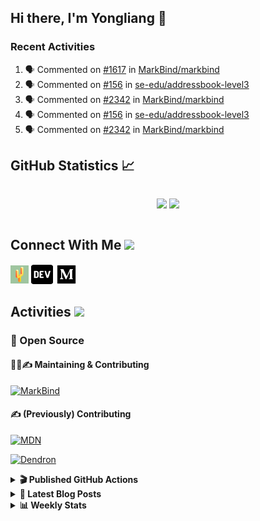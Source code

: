 ## Hi there, I'm Yongliang 👋

### Recent Activities

<!--START_SECTION:activity-->
1. 🗣 Commented on [#1617](https://github.com/MarkBind/markbind/issues/1617#issuecomment-1646779298) in [MarkBind/markbind](https://github.com/MarkBind/markbind)
2. 🗣 Commented on [#156](https://github.com/se-edu/addressbook-level3/pull/156#issuecomment-1646778965) in [se-edu/addressbook-level3](https://github.com/se-edu/addressbook-level3)
3. 🗣 Commented on [#2342](https://github.com/MarkBind/markbind/issues/2342#issuecomment-1646774565) in [MarkBind/markbind](https://github.com/MarkBind/markbind)
4. 🗣 Commented on [#156](https://github.com/se-edu/addressbook-level3/pull/156#issuecomment-1646772371) in [se-edu/addressbook-level3](https://github.com/se-edu/addressbook-level3)
5. 🗣 Commented on [#2342](https://github.com/MarkBind/markbind/issues/2342#issuecomment-1646771150) in [MarkBind/markbind](https://github.com/MarkBind/markbind)
<!--END_SECTION:activity-->

## GitHub Statistics :chart_with_upwards_trend:
<div align="center">
<div style="display: flex; align-items: center; justify-content: center;">

[![](https://github-readme-stats-tlylt.vercel.app/api?username=tlylt&show_icons=true&theme=tokyonight&hide_border=true&locale=en)](https://github.com/tlylt)
[![](https://github-readme-streak-stats.herokuapp.com/?user=tlylt&theme=tokyonight&hide_border=true)](https://github.com/tlylt)
</div>
</div>

## Connect With Me <img src="https://media.giphy.com/media/2wh5K5yE3ulp3xgYcG/giphy-downsized.gif" width="30">

<a href="https://www.yongliangliu.com/" target="_blank"><img align="center" src="static/site-icon.png" alt="yongliangliu.com" height="29" width="29" /></a>
<a href="https://dev.to/tlylt" target="_blank"><img align="center" src="static/dev-badge.svg" alt="dev.to/tlylt" height="35" width="35" /></a>
<a href="https://tlylt.medium.com" target="_blank"><img align="center" src="static/medium.png" alt="tlylt.medium.com" height="35" width="35" /></a>

## Activities <img src="https://media.giphy.com/media/WUlplcMpOCEmTGBtBW/giphy.gif" width="30">

### 🔭 Open Source

#### 👷‍♂️✍️ Maintaining & Contributing
[![MarkBind](https://github-readme-stats-tlylt.vercel.app/api/pin/?username=markbind&repo=markbind)](https://github.com/MarkBind/markbind)

#### ✍️ (Previously) Contributing
[![MDN](https://github-readme-stats-tlylt.vercel.app/api/pin/?username=mdn&repo=content)](https://github.com/mdn/content/issues?q=is%3Aopen+involves%3A%40me+sort%3Aupdated-desc)

[![Dendron](https://github-readme-stats-tlylt.vercel.app/api/pin/?username=dendronhq&repo=dendron)](https://github.com/dendronhq/dendron/issues?q=is%3Aopen+involves%3A%40me+sort%3Aupdated-desc)

<details>
<summary> <b>🎬 Published GitHub Actions </b> </summary>

[![install-graphviz](https://github-readme-stats-tlylt.vercel.app/api/pin/?username=tlylt&repo=install-graphviz)](https://github.com/tlylt/install-graphviz)

[![reposense-action](https://github-readme-stats-tlylt.vercel.app/api/pin/?username=tlylt&repo=reposense-action)](https://github.com/tlylt/reposense-action)

[![markbin-action](https://github-readme-stats-tlylt.vercel.app/api/pin/?username=markbind&repo=markbind-action)](https://github.com/MarkBind/markbind-action)

</details>

<details>
<summary> <b>📕 Latest Blog Posts</b> </summary>

<!-- BLOG-POST-LIST:START -->
- [Deploy a ChatGPT API Server in no time](https://www.yongliangliu.com/blog/chatgpt-nextjs-server/)
- [Creating a regex-based Markdown parser in TypeScript](https://www.yongliangliu.com/blog/rmark/)
- [Create VSCode Snippets for Markdown Blog Workflows](https://www.yongliangliu.com/blog/vscode-snippets/)
- [Brag Doc 2023](https://www.yongliangliu.com/blog/brag-doc-2023/)
- [My Journey into Open Source](https://www.yongliangliu.com/blog/my-journey-into-open-source/)
<!-- BLOG-POST-LIST:END -->

</details>

<details>
<summary> <b>📊 Weekly Stats</b> </summary>

<!--START_SECTION:waka-->
![Code Time](http://img.shields.io/badge/Code%20Time-1%2C090%20hrs%2013%20mins-blue)

**🐱 My GitHub Data** 

> 📦 635.1 kB Used in GitHub's Storage 
 > 
> 🏆 1,317 Contributions in the Year 2023
 > 
> 🚫 Not Opted to Hire
 > 
> 📜 173 Public Repositories 
 > 
> 🔑 40 Private Repositories 
 > 
**I'm an Early 🐤** 

```text
🌞 Morning                3831 commits        ███████░░░░░░░░░░░░░░░░░░   29.25 % 
🌆 Daytime                3524 commits        ███████░░░░░░░░░░░░░░░░░░   26.91 % 
🌃 Evening                4874 commits        █████████░░░░░░░░░░░░░░░░   37.22 % 
🌙 Night                  867 commits         ██░░░░░░░░░░░░░░░░░░░░░░░   06.62 % 
```
📅 **I'm Most Productive on Wednesday** 

```text
Monday                   1722 commits        ███░░░░░░░░░░░░░░░░░░░░░░   13.15 % 
Tuesday                  1871 commits        ████░░░░░░░░░░░░░░░░░░░░░   14.29 % 
Wednesday                2121 commits        ████░░░░░░░░░░░░░░░░░░░░░   16.20 % 
Thursday                 1662 commits        ███░░░░░░░░░░░░░░░░░░░░░░   12.69 % 
Friday                   1690 commits        ███░░░░░░░░░░░░░░░░░░░░░░   12.90 % 
Saturday                 1992 commits        ████░░░░░░░░░░░░░░░░░░░░░   15.21 % 
Sunday                   2038 commits        ████░░░░░░░░░░░░░░░░░░░░░   15.56 % 
```


📊 **This Week I Spent My Time On** 

```text
🕑︎ Time Zone: Asia/Singapore

💬 Programming Languages: 
TypeScript               6 hrs 32 mins       ███████████░░░░░░░░░░░░░░   45.08 % 
Markdown                 5 hrs 58 mins       ██████████░░░░░░░░░░░░░░░   41.16 % 
JavaScript               38 mins             █░░░░░░░░░░░░░░░░░░░░░░░░   04.43 % 
Other                    27 mins             █░░░░░░░░░░░░░░░░░░░░░░░░   03.22 % 
JSON                     21 mins             █░░░░░░░░░░░░░░░░░░░░░░░░   02.45 % 
```


 Last Updated on 24/07/2023 00:52:15 UTC
<!--END_SECTION:waka-->

</details>
